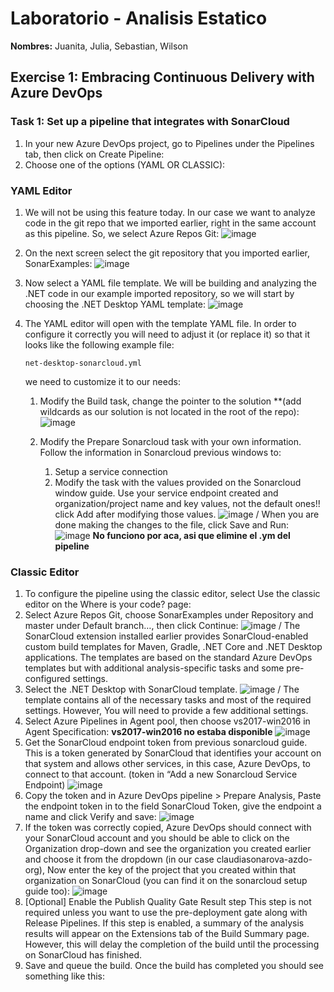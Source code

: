 # Laboratorio - Analisis Estatico

**Nombres:** Juanita, Julia, Sebastian, Wilson


## Exercise 1: Embracing Continuous Delivery with Azure DevOps
### Task 1: Set up a pipeline that integrates with SonarCloud

1. In your new Azure DevOps project, go to Pipelines under the Pipelines tab, then click on Create Pipeline:
2. Choose one of the options (YAML OR CLASSIC):

### YAML Editor

1. We will not be using this feature today. In our case we want to analyze code in the git repo that we imported earlier, right in the same account as this pipeline. So, we select Azure Repos Git:
   ![image](https://user-images.githubusercontent.com/62759668/202875940-a0b3ca03-63e3-4b64-a9a5-b90ae6e5e74e.png)

2. On the next screen select the git repository that you imported earlier, SonarExamples:
   ![image](https://user-images.githubusercontent.com/62759668/202875948-f51c61dc-eb47-4eec-b4de-94063e9f0575.png)

3. Now select a YAML file template. We will be building and analyzing the .NET code in our example imported repository, so we will start by choosing the .NET Desktop YAML template:
   ![image](https://user-images.githubusercontent.com/62759668/202876003-cfdc0b49-d272-426c-8ba6-56d329d04976.png)
   
4. The YAML editor will open with the template YAML file. In order to configure it correctly you will need to adjust it (or replace it) so that it looks like the following example file:
   ```
   net-desktop-sonarcloud.yml
   ```
   we need to customize it to our needs:
   1. Modify the Build task, change the pointer to the solution **(add wildcards as our solution is not located in the root of the repo):
      ![image](https://user-images.githubusercontent.com/62759668/202876114-635b2139-4349-4c8a-b4a4-8ee0254df695.png)
   2. Modify the Prepare Sonarcloud task with your own information. Follow the information in Sonarcloud previous windows to:
      
      1. Setup a service connection
      2. Modify the task with the values provided on the Sonarcloud window guide. Use your service endpoint created and organization/project name and key values, not the default ones!! click Add after modifying those values.
         ![image](https://user-images.githubusercontent.com/62759668/202876465-ce69e86b-9d1f-4935-b92b-6c602440de3a.png) /
         When you are done making the changes to the file, click Save and Run:
         ![image](https://user-images.githubusercontent.com/62759668/202876514-3c32dee1-495a-4157-94da-4a31400f2882.png)
    **No funciono por aca, asi que elimine el .ym del pipeline**

### Classic Editor
1. To configure the pipeline using the classic editor, select Use the classic editor on the Where is your code? page:
2. Select Azure Repos Git, choose SonarExamples under Repository and master under Default branch…, then click Continue:
   ![image](https://user-images.githubusercontent.com/62759668/202876973-dbf84818-2074-495b-960d-533b5ac87689.png) /
   The SonarCloud extension installed earlier provides SonarCloud-enabled custom build templates for Maven, Gradle, .NET Core and .NET Desktop applications. The templates are based on the standard Azure DevOps templates but with additional analysis-specific tasks and some pre-configured settings.
3. Select the .NET Desktop with SonarCloud template.
   ![image](https://user-images.githubusercontent.com/62759668/202877001-2e71ea89-bf71-4729-a6af-4de2a274a422.png) /
   The template contains all of the necessary tasks and most of the required settings. However, You will need to provide a few additional settings.
4. Select Azure Pipelines in Agent pool, then choose vs2017-win2016 in Agent Specification: **vs2017-win2016 no estaba disponible**
   ![image](https://user-images.githubusercontent.com/62759668/202877111-3ac74c58-e30d-4ff6-b652-31022037e071.png)
5. Get the SonarCloud endpoint token from previous sonarcloud guide. This is a token generated by SonarCloud that identifies your account on that system and allows other services, in this case, Azure DevOps, to connect to that account. (token in “Add a new Sonarcloud Service Endpoint)
   ![image](https://user-images.githubusercontent.com/62759668/202877252-659bc271-fbfa-47f3-948f-97788c85279b.png)
6. Copy the token and in Azure DevOps pipeline > Prepare Analysis, Paste the endpoint token in to the field SonarCloud Token, give the endpoint a name and click Verify and save:
   ![image](https://user-images.githubusercontent.com/62759668/202877333-39376577-b729-47fe-8dc3-0623f05ee1e3.png)
7. If the token was correctly copied, Azure DevOps should connect with your SonarCloud account and you should be able to click on the Organization drop-down and see the organization you created earlier and choose it from the dropdown (in our case claudiasonarova-azdo-org), Now enter the key of the project that you created within that organization on SonarCloud (you can find it on the sonarcloud setup guide too):
   ![image](https://user-images.githubusercontent.com/62759668/202877376-2ae022ef-8b3e-4705-80c3-b69a198e1dbd.png)
8. [Optional] Enable the Publish Quality Gate Result step
This step is not required unless you want to use the pre-deployment gate along with Release Pipelines. If this step is enabled, a summary of the analysis results will appear on the Extensions tab of the Build Summary page. However, this will delay the completion of the build until the processing on SonarCloud has finished.
9. Save and queue the build. Once the build has completed you should see something like this:
   


   

